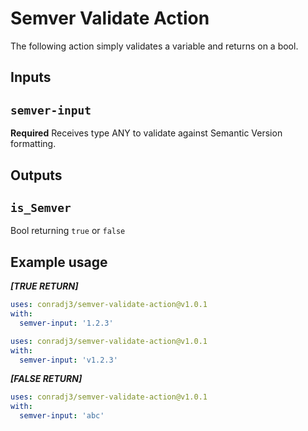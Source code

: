 # Semver Validate Action

The following action simply validates a variable and returns on a bool.
## Inputs

## `semver-input`

**Required** Receives type ANY to validate against Semantic Version formatting.

## Outputs

## `is_Semver`

Bool returning `true` or `false`

## Example usage

***[TRUE RETURN]***
```yaml
uses: conradj3/semver-validate-action@v1.0.1
with:
  semver-input: '1.2.3'
```


```yaml
uses: conradj3/semver-validate-action@v1.0.1
with:
  semver-input: 'v1.2.3'
```

***[FALSE RETURN]***
```yaml
uses: conradj3/semver-validate-action@v1.0.1
with:
  semver-input: 'abc'
```